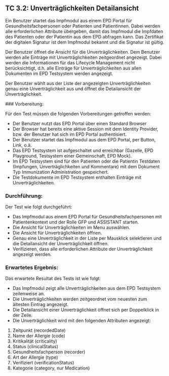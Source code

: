 ## TC 3.2: Unverträglichkeiten Detailansicht

Ein Benutzer startet das Impfmodul aus einem EPD Portal für Gesundheitsfachpersonen oder Patienten und Patientinnen.  Dabei werden alle erforderlichen Attribute übergeben, damit das Impfmodul die Impfdaten des Patienten oder der Patientin aus dem EPD abfragen kann. Das Zertifikat der digitalen Signatur ist dem Impfmodul bekannt und die Signatur ist gültig.

Der Benutzer öffnet die Ansicht für die Unverträglichkeiten. Dem Benutzer werden alle Einträge mit Unverträglichkeiten zeitgeordnet angezeigt. Dabei werden die Informationen für das Lifecycle Management nicht berücksichtigt, d.h. alle Einträge für Unverträglichkeiten aus allen Dokumenten im EPD Testsystem werden angezeigt.

Der Benutzer wählt aus der Liste der angezeigten Unverträglichkeiten genau eine Unverträglichkeit aus und öffnet die Detailansicht der Unverträglichkeit.

### Vorbereitung:

Für den Test müssen die folgenden Vorbereitungen getroffen werden:
- Der Benutzer nutzt das EPD Portal über einen Standard Browser
- Der Browser hat bereits eine aktive Session mit dem Identity Provider, bzw. der Benutzer hat sich im EPD Portal authentisiert.
- Der Benutzer startet das Impfmodul aus dem EPD Portal, per Button, Link, o.ä.  
- Das EPD Testsystem ist aufgeschaltet und erreichbar (Gazelle, EPD Playground, Testsystem einer Gemeinschaft, EPD Mock).
- Im EPD Testsystem sind für den Patienten oder die Patientin Testdaten (Impfungen, Unverträglichkeiten und Kommentare) mit dem Dokument Typ Immunization Administration gespeichert.
- Die Testdokumente im EPD Testsystem enthalten Einträge mit Unverträglichkeiten.

### Durchführung:

Der Test wie folgt durchgeführt:
- Das Impfmodul aus einem EPD Portal für Gesundheitsfachpersonen mit Patientenkontext und der Rolle GFP und ASSISTANT starten.
- Die Ansicht für Unverträglichkeiten im Menu auswählen.
- Die Ansicht für Unverträglichkeiten öffnen.
- Genau eine Unverträglichkeit in der Liste per Mausklick selektieren und die Detailansicht der Unverträglichkeit öffnen.
- Verifizieren, dass alle erforderlichen Attribute der Unverträglichkeit angezeigt werden.

### Erwartetes Ergebnis:

Das erwartete Resultat des Tests ist wie folgt:
- Das Impfmodul zeigt alle Unverträglichkeiten aus dem EPD Testsystem zeilenweise an.
- Die Unverträglichkeiten werden zeitgeordnet vom neuesten zum ältesten Eintrag angezeigt.  
- Die Detailansicht einer Unverträglichkeit öffnet sich per Doppelklick in der Zeile.
- Die Unverträglichkeit wird mit den folgenden Attributen angezeigt:
1.	Zeitpunkt (recordedDate)
2.	Name der Allergie (code)
3.	Kritikalität (criticality)
4.	Status (clinicalStatus)
5.	Gesundheitsfachperson (recorder)
6.	Art der Allergie (type)
7.	Verifiziert (verificationStatus)
8.	Kategorie (category, nur Medication)
